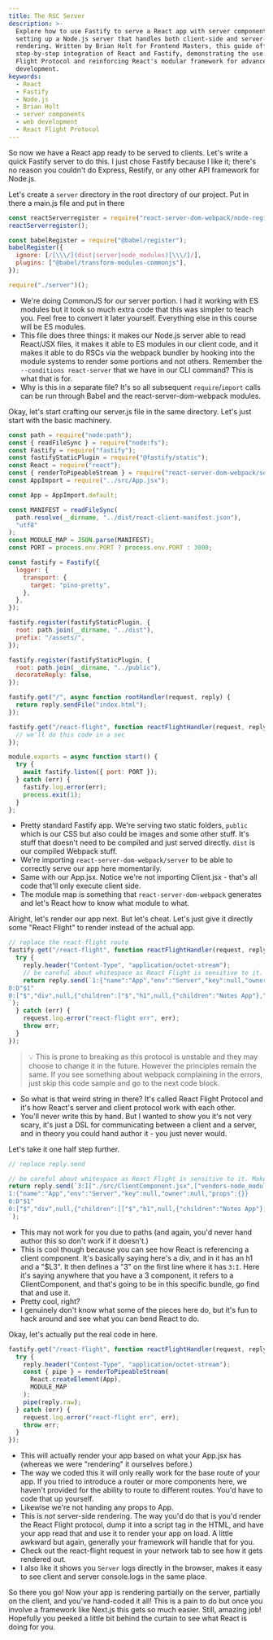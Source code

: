 ```yaml
---
title: The RSC Server
description: >-
  Explore how to use Fastify to serve a React app with server components by
  setting up a Node.js server that handles both client-side and server-side
  rendering. Written by Brian Holt for Frontend Masters, this guide offers
  step-by-step integration of React and Fastify, demonstrating the use of React
  Flight Protocol and reinforcing React's modular framework for advanced web
  development.
keywords:
  - React
  - Fastify
  - Node.js
  - Brian Holt
  - server components
  - web development
  - React Flight Protocol
---
```


So now we have a React app ready to be served to clients. Let's write a quick Fastify server to do this. I just chose Fastify because I like it; there's no reason you couldn't do Express, Restify, or any other API framework for Node.js.

Let's create a `server` directory in the root directory of our project. Put in there a main.js file and put in there

```javascript
const reactServerregister = require("react-server-dom-webpack/node-register");
reactServerregister();

const babelRegister = require("@babel/register");
babelRegister({
  ignore: [/[\\\/](dist|server|node_modules)[\\\/]/],
  plugins: ["@babel/transform-modules-commonjs"],
});

require("./server")();
```

- We're doing CommonJS for our server portion. I had it working with ES modules but it took so much extra code that this was simpler to teach you. Feel free to convert it later yourself. Everything else in this course will be ES modules.
- This file does three things: it makes our Node.js server able to read React/JSX files, it makes it able to ES modules in our client code, and it makes it able to do RSCs via the webpack bundler by hooking into the module systems to render some portions and not others. Remember the `--conditions react-server` that we have in our CLI command? This is what that is for.
- Why is this in a separate file? It's so all subsequent `require`/`import` calls can be run through Babel and the react-server-dom-webpack modules.

Okay, let's start crafting our server.js file in the same directory. Let's just start with the basic machinery.

```javascript
const path = require("node:path");
const { readFileSync } = require("node:fs");
const Fastify = require("fastify");
const fastifyStaticPlugin = require("@fastify/static");
const React = require("react");
const { renderToPipeableStream } = require("react-server-dom-webpack/server");
const AppImport = require("../src/App.jsx");

const App = AppImport.default;

const MANIFEST = readFileSync(
  path.resolve(__dirname, "../dist/react-client-manifest.json"),
  "utf8"
);
const MODULE_MAP = JSON.parse(MANIFEST);
const PORT = process.env.PORT ? process.env.PORT : 3000;

const fastify = Fastify({
  logger: {
    transport: {
      target: "pino-pretty",
    },
  },
});

fastify.register(fastifyStaticPlugin, {
  root: path.join(__dirname, "../dist"),
  prefix: "/assets/",
});

fastify.register(fastifyStaticPlugin, {
  root: path.join(__dirname, "../public"),
  decorateReply: false,
});

fastify.get("/", async function rootHandler(request, reply) {
  return reply.sendFile("index.html");
});

fastify.get("/react-flight", function reactFlightHandler(request, reply) {
  // we'll do this code in a sec
});

module.exports = async function start() {
  try {
    await fastify.listen({ port: PORT });
  } catch (err) {
    fastify.log.error(err);
    process.exit(1);
  }
};
```

- Pretty standard Fastify app. We're serving two static folders, `public` which is our CSS but also could be images and some other stuff. It's stuff that doesn't need to be compiled and just served directly. `dist` is our compiled Webpack stuff.
- We're importing `react-server-dom-webpack/server` to be able to correctly serve our app here momentarily.
- Same with our App.jsx. Notice we're not importing Client.jsx - that's all code that'll only execute client side.
- The module map is something that `react-server-dom-webpack` generates and let's React how to know what module to what.

Alright, let's render our app next. But let's cheat. Let's just give it directly some "React Flight" to render instead of the actual app.

```javascript
// replace the react-flight route
fastify.get("/react-flight", function reactFlightHandler(request, reply) {
  try {
    reply.header("Content-Type", "application/octet-stream");
    // be careful about whitespace as React Flight is sensitive to it. Make your editor isn't inserting any
    return reply.send(`1:{"name":"App","env":"Server","key":null,"owner":null,"props":{}}
0:D"$1"
0:["$","div",null,{"children":["$","h1",null,{"children":"Notes App"},"$1"]},"$1"]
`);
  } catch (err) {
    request.log.error("react-flight err", err);
    throw err;
  }
});
```

> 💡 This is prone to breaking as this protocol is unstable and they may choose to change it in the future. However the principles remain the same. If you see something about webpack complaining in the errors, just skip this code sample and go to the next code block.

- So what is that weird string in there? It's called React Flight Protocol and it's how React's server and client protocol work with each other.
- You'll never write this by hand. But I wanted to show you it's not very scary, it's just a DSL for communicating between a client and a server, and in theory you could hand author it - you just never would.

Let's take it one half step further.

```javascript
// replace reply.send

// be careful about whitespace as React Flight is sensitive to it. Make your editor isn't inserting any
return reply.send(`3:I["./src/ClientComponent.jsx",["vendors-node_modules_react_jsx-dev-runtime_js","vendors-node_modules_react_jsx-dev-runtime_js.chunk.js","client0","client0.chunk.js"],""]
1:{"name":"App","env":"Server","key":null,"owner":null,"props":{}}
0:D"$1"
0:["$","div",null,{"children":[["$","h1",null,{"children":"Notes App"},"$1"],["$","$L3",null,{},"$1"]]},"$1"]
`);
```

- This may not work for you due to paths (and again, you'd never hand author this so don't work if it doesn't.)
- This is cool though because you can see how React is referencing a client component. It's basically saying here's a div, and in it has an h1 and a "$L3". It then defines a "3" on the first line where it has `3:I`. Here it's saying anywhere that you have a 3 component, it refers to a ClientComponent, and that's going to be in this specific bundle, go find that and use it.
- Pretty cool, right?
- I genuinely don't know what some of the pieces here do, but it's fun to hack around and see what you can bend React to do.

Okay, let's actually put the real code in here.

```javascript
fastify.get("/react-flight", function reactFlightHandler(request, reply) {
  try {
    reply.header("Content-Type", "application/octet-stream");
    const { pipe } = renderToPipeableStream(
      React.createElement(App),
      MODULE_MAP
    );
    pipe(reply.raw);
  } catch (err) {
    request.log.error("react-flight err", err);
    throw err;
  }
});
```

- This will actually render your app based on what your App.jsx has (whereas we were "rendering" it ourselves before.)
- The way we coded this it will only really work for the base route of your app. If you tried to introduce a router or more components here, we haven't provided for the ability to route to different routes. You'd have to code that up yourself.
- Likewise we're not handing any props to App.
- This is _not_ server-side rendering. The way you'd do that is you'd render the React Flight protocol, dump it into a script tag in the HTML, and have your app read that and use it to render your app on load. A little awkward but again, generally your framework will handle that for you.
- Check out the react-flight request in your network tab to see how it gets rendered out.
- I also like it shows you `Server` logs directly in the browser, makes it easy to see client and server console.logs in the same place.

So there you go! Now your app is rendering partially on the server, partially on the client, and you've hand-coded it all! This is a pain to do but once you involve a framework like Next.js this gets so much easier. Still, amazing job! Hopefully you peeked a little bit behind the curtain to see what React is doing for you.
